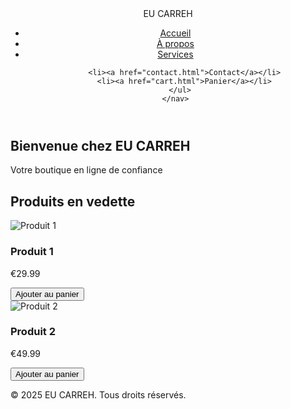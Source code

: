 <!DOCTYPE html>
<html lang="fr">
<head>
  <meta charset="UTF-8">
  <meta name="viewport" content="width=device-width, initial-scale=1.0">
  <title>EU CARREH - Accueil</title>
  <link rel="stylesheet" href="style.css">
</head>
<body>
  <header>
    <div class="logo">EU CARREH</div>
    <nav>
      <ul>
        <li><a href="index.html">Accueil</a></li>
        <li><a href="about.html">À propos</a></li>
        <li><a href="services.html">Services</a></li>
  
        <li><a href="contact.html">Contact</a></li>
        <li><a href="cart.html">Panier</a></li>
      </ul>
    </nav>
  </header>

  <section class="hero">
    <h1>Bienvenue chez EU CARREH</h1>
    <p>Votre boutique en ligne de confiance</p>
  </section>

  <section class="products">
    <h2>Produits en vedette</h2>
    <div class="product-grid">
      <div class="product">
        <img src="img/produit1.jpg" alt="Produit 1">
        <h3>Produit 1</h3>
        <p>€29.99</p>
        <button onclick="addToCart('Produit 1', 29.99)">Ajouter au panier</button>
      </div>
      <div class="product">
        <img src="img/produit2.jpg" alt="Produit 2">
        <h3>Produit 2</h3>
        <p>€49.99</p>
        <button onclick="addToCart('Produit 2', 49.99)">Ajouter au panier</button>
      </div>
      <!-- Ajoutez plus de produits ici -->
    </div>
  </section>

  <footer>
    <p>&copy; 2025 EU CARREH. Tous droits réservés.</p>
  </footer>

  <script src="script.js"></script>
</body>
</html>
